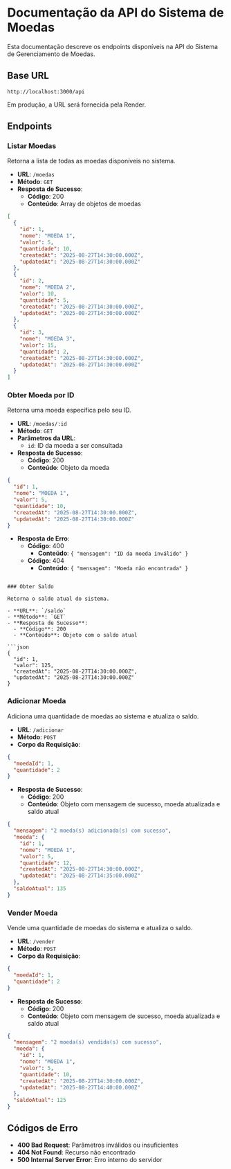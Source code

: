 # Documentação da API do Sistema de Moedas

Esta documentação descreve os endpoints disponíveis na API do Sistema de Gerenciamento de Moedas.

## Base URL

```
http://localhost:3000/api
```

Em produção, a URL será fornecida pela Render.

## Endpoints

### Listar Moedas

Retorna a lista de todas as moedas disponíveis no sistema.

- **URL**: `/moedas`
- **Método**: `GET`
- **Resposta de Sucesso**:
  - **Código**: 200
  - **Conteúdo**: Array de objetos de moedas

```json
[
  {
    "id": 1,
    "nome": "MOEDA 1",
    "valor": 5,
    "quantidade": 10,
    "createdAt": "2025-08-27T14:30:00.000Z",
    "updatedAt": "2025-08-27T14:30:00.000Z"
  },
  {
    "id": 2,
    "nome": "MOEDA 2",
    "valor": 10,
    "quantidade": 5,
    "createdAt": "2025-08-27T14:30:00.000Z",
    "updatedAt": "2025-08-27T14:30:00.000Z"
  },
  {
    "id": 3,
    "nome": "MOEDA 3",
    "valor": 15,
    "quantidade": 2,
    "createdAt": "2025-08-27T14:30:00.000Z",
    "updatedAt": "2025-08-27T14:30:00.000Z"
  }
]
```

### Obter Moeda por ID

Retorna uma moeda específica pelo seu ID.

- **URL**: `/moedas/:id`
- **Método**: `GET`
- **Parâmetros da URL**:
  - `id`: ID da moeda a ser consultada
- **Resposta de Sucesso**:
  - **Código**: 200
  - **Conteúdo**: Objeto da moeda

```json
{
  "id": 1,
  "nome": "MOEDA 1",
  "valor": 5,
  "quantidade": 10,
  "createdAt": "2025-08-27T14:30:00.000Z",
  "updatedAt": "2025-08-27T14:30:00.000Z"
}
```

- **Resposta de Erro**:
  - **Código**: 400
    - **Conteúdo**: `{ "mensagem": "ID da moeda inválido" }`
  - **Código**: 404
    - **Conteúdo**: `{ "mensagem": "Moeda não encontrada" }`
```

### Obter Saldo

Retorna o saldo atual do sistema.

- **URL**: `/saldo`
- **Método**: `GET`
- **Resposta de Sucesso**:
  - **Código**: 200
  - **Conteúdo**: Objeto com o saldo atual

```json
{
  "id": 1,
  "valor": 125,
  "createdAt": "2025-08-27T14:30:00.000Z",
  "updatedAt": "2025-08-27T14:30:00.000Z"
}
```

### Adicionar Moeda

Adiciona uma quantidade de moedas ao sistema e atualiza o saldo.

- **URL**: `/adicionar`
- **Método**: `POST`
- **Corpo da Requisição**:

```json
{
  "moedaId": 1,
  "quantidade": 2
}
```

- **Resposta de Sucesso**:
  - **Código**: 200
  - **Conteúdo**: Objeto com mensagem de sucesso, moeda atualizada e saldo atual

```json
{
  "mensagem": "2 moeda(s) adicionada(s) com sucesso",
  "moeda": {
    "id": 1,
    "nome": "MOEDA 1",
    "valor": 5,
    "quantidade": 12,
    "createdAt": "2025-08-27T14:30:00.000Z",
    "updatedAt": "2025-08-27T14:35:00.000Z"
  },
  "saldoAtual": 135
}
```

### Vender Moeda

Vende uma quantidade de moedas do sistema e atualiza o saldo.

- **URL**: `/vender`
- **Método**: `POST`
- **Corpo da Requisição**:

```json
{
  "moedaId": 1,
  "quantidade": 2
}
```

- **Resposta de Sucesso**:
  - **Código**: 200
  - **Conteúdo**: Objeto com mensagem de sucesso, moeda atualizada e saldo atual

```json
{
  "mensagem": "2 moeda(s) vendida(s) com sucesso",
  "moeda": {
    "id": 1,
    "nome": "MOEDA 1",
    "valor": 5,
    "quantidade": 10,
    "createdAt": "2025-08-27T14:30:00.000Z",
    "updatedAt": "2025-08-27T14:40:00.000Z"
  },
  "saldoAtual": 125
}
```

## Códigos de Erro

- **400 Bad Request**: Parâmetros inválidos ou insuficientes
- **404 Not Found**: Recurso não encontrado
- **500 Internal Server Error**: Erro interno do servidor